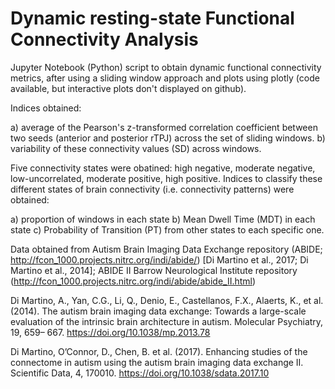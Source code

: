 # Dynamic resting-state Functional Connectivity Analysis

Jupyter Notebook (Python) script to obtain dynamic functional connectivity metrics, after using a sliding window approach and plots using plotly (code available, but interactive plots don't displayed on github). 


Indices obtained: 

a) average of the Pearson's z-transformed correlation coefficient between two seeds (anterior and posterior rTPJ) across the set of sliding windows.
b) variability of these connectivity values (SD) across windows. 


Five connectivity states were obatined: high negative, moderate negative, low-uncorrelated, moderate positive, high positive.
Indices to classify these different states of brain connectivity (i.e. connectivity patterns) were obtained:  

a) proportion of windows in each state
b) Mean Dwell Time (MDT) in each state
c) Probability of Transition (PT) from other states to each specific one. 



Data obtained from Autism Brain Imaging Data Exchange repository (ABIDE; http://fcon_1000.projects.nitrc.org/indi/abide/) [Di Martino et al., 2017; Di Martino et al., 2014]; ABIDE II  Barrow Neurological Institute repository (http://fcon_1000.projects.nitrc.org/indi/abide/abide_II.html)

Di Martino, A., Yan, C.G., Li, Q., Denio, E., Castellanos, F.X., Alaerts, K., et al. (2014). The autism brain imaging data exchange: Towards a large-scale evaluation of the intrinsic brain architecture in autism. Molecular Psychiatry, 19, 659– 667. https://doi.org/10.1038/mp.2013.78

Di Martino, O’Connor, D., Chen, B. et al. (2017). Enhancing studies of the connectome in autism using the autism brain imaging data exchange II. Scientific Data, 4, 170010. https://doi.org/10.1038/sdata.2017.10 
